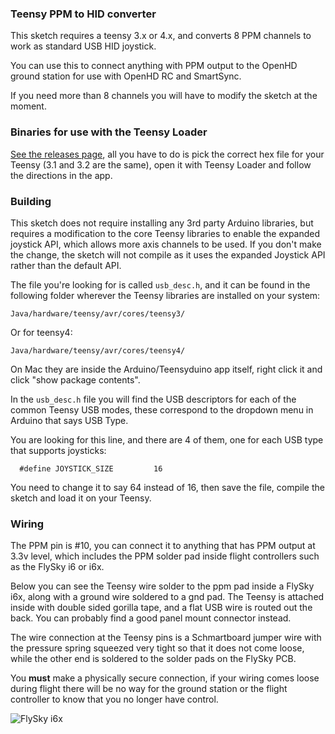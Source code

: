 ### Teensy PPM to HID converter

This sketch requires a teensy 3.x or 4.x, and converts 8 PPM channels to work as standard USB HID joystick.

You can use this to connect anything with PPM output to the OpenHD ground station for use with OpenHD RC
and SmartSync.

If you need more than 8 channels you will have to modify the sketch at the moment.

### Binaries for use with the Teensy Loader

[See the releases page](https://github.com/OpenHD/openhd-arduino/releases/latest), all you have to do is pick the correct hex file for your Teensy (3.1 and 3.2 are the
same), open it with Teensy Loader and follow the directions in the app.

### Building

This sketch does not require installing any 3rd party Arduino libraries, but requires a modification to the
core Teensy libraries to enable the expanded joystick API, which allows more axis channels to be used. If you
don't make the change, the sketch will not compile as it uses the expanded Joystick API rather than the
default API.

The file you're looking for is called `usb_desc.h`, and it can be found in the following folder wherever
the Teensy libraries are installed on your system:

    Java/hardware/teensy/avr/cores/teensy3/

Or for teensy4:

    Java/hardware/teensy/avr/cores/teensy4/

On Mac they are inside the Arduino/Teensyduino app itself, right click it and click "show package contents".

In the `usb_desc.h` file you will find the USB descriptors for each of the common Teensy USB modes, these correspond to
the dropdown menu in Arduino that says USB Type.

You are looking for this line, and there are 4 of them, one for each USB type that supports joysticks:

      #define JOYSTICK_SIZE         16

You need to change it to say 64 instead of 16, then save the file, compile the sketch and load it on your Teensy.

### Wiring

The PPM pin is #10, you can connect it to anything that has PPM output at 3.3v level, which includes the
PPM solder pad inside flight controllers such as the FlySky i6 or i6x.

Below you can see the Teensy wire solder to the ppm pad inside a FlySky i6x, along with a ground wire soldered 
to a gnd pad. The Teensy is attached inside with double sided gorilla tape, and a flat USB wire is routed out
the back. You can probably find a good panel mount connector instead.

The wire connection at the Teensy pins is a Schmartboard jumper wire with the pressure spring squeezed very tight
so that it does not come loose, while the other end is soldered to the solder pads on the FlySky PCB.

You **must** make a physically secure connection, if your wiring comes loose during flight there will be no way
for the ground station or the flight controller to know that you no longer have control.

![FlySky i6x](https://discuss.openhdfpv.com/uploads/default/optimized/1X/4a80a1f2301d63636df16e8dde781d55853c42ae_2_750x1000.jpeg)